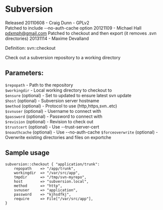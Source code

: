 # Subversion

Released 20110608 - Craig Dunn - GPLv2  
Patched to include --no-auth-cache option 20121109 - Michael Hall <pdxmph@gmail.com>
Patched to checkout and then export (it removes .svn directories) 20131114 - Maxime Devalland

Definition: svn::checkout

Check out a subversion repository to a working directory

## Parameters:
`$repopath` 			- Path to the repository  
`$workingdir`			- Local working directory to checkout to  
`$ensure` (optional)		- Set to updated to ensure latest svn update  
`$host` (optional)		- Subversion server hostname  
`$method` (optional)		- Protocol to use (http,https,svn..etc)  
`$svnuser` (optional) 	- Username to connect with  
`$password` (optional)	- Password to connect with  
`$revision` (optional)	- Revision to check out  
`$trustcert` (optional)	- Use --trust-server-cert  
`$noauthcache` (optional) - Use --no-auth-cache
`$forceoverwrite` (optional)  - Overwrite existing directories and files on exportche


## Sample usage
	subversion::checkout { "application/trunk": 
		repopath	=> "/app/trunk",
		workingdir	=> "/var/src/app",
		tmpdir		=> "/tmp/svn-myrepo",
		host		=> "subversion.local",
		method		=> "http",
		svnuser		=> "application",
		password	=> "kjhsdfkj",
		require		=> File["/var/src/app"],
	}
	
